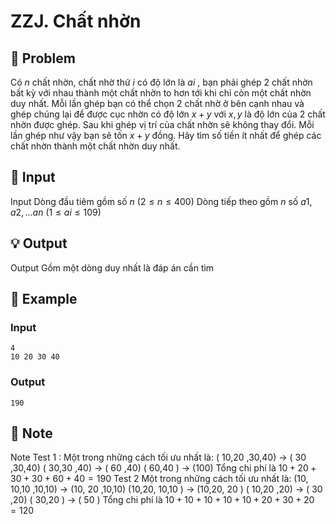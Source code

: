 # ZZJ. Chất nhờn

## 📖 Problem

Có
$n$
chất nhờn, chất nhờ thứ
$i$
có độ lớn là
$ai$
, bạn phải ghép
$2$
chất nhờn bất kỳ với nhau thành một chất nhờn to hơn tới khi chỉ còn một chất nhờn duy nhất.
Mỗi lần ghép bạn có thể chọn
$2$
chất nhờ ở bên
cạnh nhau
và ghép chúng lại để được cục nhờn có độ lớn
$x+y$
với
$x,y$
là độ lớn của
$2$
chất nhờn được ghép. Sau khi ghép vị trí của chất nhờn sẽ không thay đổi. Mỗi lần ghép như vậy bạn sẽ tốn
$x+y$
đồng.
Hãy tìm số tiền ít nhất để ghép các chất nhờn thành một chất nhờn duy nhất.


## 🧩 Input

Input
Dòng đầu tiêm gồm số
$n$
$(2 ≤n≤ 400)$
Dòng tiếp theo gồm
$n$
số
$a1,a2, ...an$
$(1 ≤ai≤ 109)$


## 💡 Output

Output
Gồm một dòng duy nhất là đáp án cần tìm


## 🧠 Example

### Input

```text
4
10 20 30 40
```

### Output

```text
190
```



## 📝 Note

Note
Test
$1$
:
Một trong những cách tối ưu nhất là:
(
10,20
,30,40) -> (
30
,30,40)
(
30,30
,40) -> (
60
,40)
(
60,40
) -> (100)
Tổng chi phí là
$10 + 20 + 30 + 30 + 60 + 40 = 190$
Test
$2$
Một trong những cách tối ưu nhất là:
(10,
10,10
,10,10) -> (10,
20
,10,10)
(10,20,
10,10
) -> (10,20,
20
)
(
10,20
,20) -> (
30
,20)
(
30,20
) -> (
50
)
Tổng chi phí là
$10 + 10 + 10 + 10 + 10 + 20 + 30 + 20 = 120$


